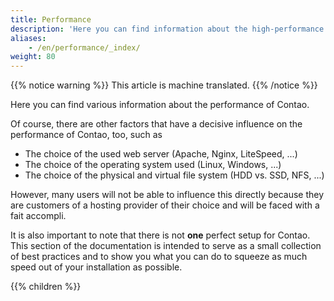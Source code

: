```yaml
---
title: Performance
description: 'Here you can find information about the high-performance operation of Contao.'
aliases:
    - /en/performance/_index/
weight: 80
---
```


{{% notice warning %}}
This article is machine translated.
{{% /notice %}}

Here you can find various information about the performance of Contao.

Of course, there are other factors that have a decisive influence on the performance of Contao, too, such as

- The choice of the used web server (Apache, Nginx, LiteSpeed, ...)
- The choice of the operating system used (Linux, Windows, ...)
- The choice of the physical and virtual file system (HDD vs. SSD, NFS, ...)

However, many users will not be able to influence this directly because they are customers of a hosting provider of their choice and will be faced with a fait accompli.

It is also important to note that there is not **one** perfect setup for Contao. This section of the documentation is intended to serve as a small collection of best practices and to show you what you can do to squeeze as much speed out of your installation as possible.

{{% children %}}
